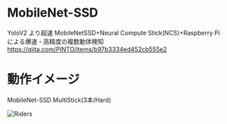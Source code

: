 # MobileNet-SSD
YoloV2 より超速 MobileNetSSD+Neural Compute Stick(NCS)+Raspberry Piによる爆速・高精度の複数動体検知 https://qiita.com/PINTO/items/b97b3334ed452cb555e2

# 動作イメージ
MobileNet-SSD MultiStick(3本/Hard)

![Riders](https://github.com/PINTO0309/MobileNet-SSD/blob/master/media/Riders.gif)
